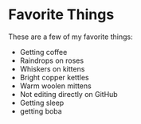 # Favorite Things

These are a few of my favorite things:

- Getting coffee
- Raindrops on roses
- Whiskers on kittens
- Bright copper kettles
- Warm woolen mittens
- Not editing directly on GitHub
- Getting sleep
- getting boba
